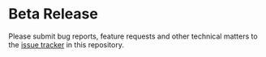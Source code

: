 # Beta Release

Please submit bug reports, feature requests and other technical matters to the [issue tracker](https://github.com/GMPtk/RVis/issues) in this repository.
